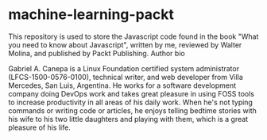 # machine-learning-packt

This repository is used to store the Javascript code found in the book "What you need to know about Javascript", written by me, reviewed by Walter Molina, and published by Packt Publishing.
Author bio

Gabriel A. Canepa is a Linux Foundation certified system administrator (LFCS-1500-0576-0100), technical writer, and web developer from Villa Mercedes, San Luis, Argentina. He works for a software development company doing DevOps work and takes great pleasure in using FOSS tools to increase productivity in all areas of his daily work. When he's not typing commands or writing code or articles, he enjoys telling bedtime stories with his wife to his two little daughters and playing with them, which is a great pleasure of his life.
